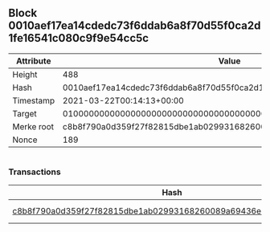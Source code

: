 ## Block 0010aef17ea14cdedc73f6ddab6a8f70d55f0ca2d1fe16541c080c9f9e54cc5c

Attribute | Value
--- | ---
Height | 488
Hash | 0010aef17ea14cdedc73f6ddab6a8f70d55f0ca2d1fe16541c080c9f9e54cc5c
Timestamp | 2021-03-22T00:14:13+00:00
Target | 0100000000000000000000000000000000000000000000000000000000000000
Merke root | c8b8f790a0d359f27f82815dbe1ab02993168260089a69436ec7453903b20dae
Nonce | 189

```

```

### Transactions

Hash | Amount
--- | ---
[c8b8f790a0d359f27f82815dbe1ab02993168260089a69436ec7453903b20dae](c8b8f790a0d359f27f82815dbe1ab02993168260089a69436ec7453903b20dae.md) | 10.00000000 SKEPTI 
